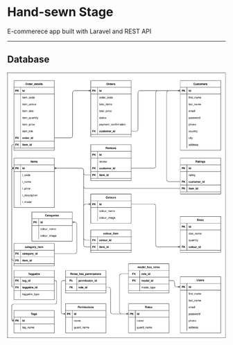 <h1>Hand-sewn Stage</h1>
<p>E-commerece app built with Laravel and REST API</p>
<hr>
<h2>Database</h2>
<img src="https://github.com/omer-basil/HSS-app/blob/master/HSS.drawio.svg" alt="HSS-Schema">
